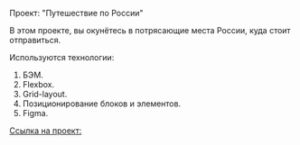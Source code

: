 Проект: "Путешествиe по России"

В этом проекте, вы окунётесь в потрясающие места России, куда стоит отправиться.

Используются технологии:

1. БЭМ.
2. Flexbox.
3. Grid-layout.
4. Позиционирование блоков и элементов.
5. Figma.

[Ссылка на проект:](https://EkaterinaRomachenko.github.io/russian-travel/index.html)

